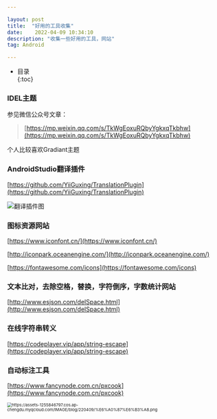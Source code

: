 ```yaml
---

layout: post
title:  "好用的工具收集"
date:    2022-04-09 10:34:10 
description: "收集一些好用的工具，网站"
tag: Android

---
```


* 目录   
 {:toc}



### IDEL主题

参见微信公众号文章：

> [https://mp.weixin.qq.com/s/TkWgEoxuRQbyYgkxqTkbhw](https://mp.weixin.qq.com/s/TkWgEoxuRQbyYgkxqTkbhw)

个人比较喜欢Gradiant主题

### AndroidStudio翻译插件

[https://github.com/YiiGuxing/TranslationPlugin](https://github.com/YiiGuxing/TranslationPlugin)

<img src="https://assets-1255846797.cos.ap-chengdu.myqcloud.com/IMAGE/blog/220409/%E7%BF%BB%E8%AF%91%E6%88%AA%E5%9B%BE1.png" alt="翻译插件图"  />

### 图标资源网站

[https://www.iconfont.cn/](https://www.iconfont.cn/)

[http://iconpark.oceanengine.com/](http://iconpark.oceanengine.com/)

[https://fontawesome.com/icons](https://fontawesome.com/icons)

### 文本比对，去除空格，替换，字符倒序，字数统计网站

[http://www.esjson.com/delSpace.html](http://www.esjson.com/delSpace.html)

### 在线字符串转义

[https://codeplayer.vip/app/string-escape](https://codeplayer.vip/app/string-escape)

### 自动标注工具

[https://www.fancynode.com.cn/pxcook](https://www.fancynode.com.cn/pxcook)

<img src="https://assets-1255846797.cos.ap-chengdu.myqcloud.com/IMAGE/blog/220409/标注.png" alt="https://assets-1255846797.cos.ap-chengdu.myqcloud.com/IMAGE/blog/220409/%E6%A0%87%E6%B3%A8.png" style="zoom:67%;" />

